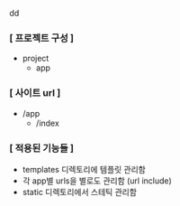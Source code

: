 dd  
### [ 프로젝트 구성 ]
- project
    - app

### [ 사이트 url ]
- /app
    - /index

### [ 적용된 기능들 ]
- templates 디렉토리에 템플릿 관리함
- 각 app별 urls을 별로도 관리함 (url include)
- static 디렉토리에서 스테틱 관리함
